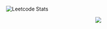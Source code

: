 ![Leetcode Stats](https://leetcard.jacoblin.cool/ilya-root?ext=heatmap&animation=false) 
<br>
<p align="center">
    <img id="preview" src="https://komarev.com/ghpvc/?username=drknzz&color=green">
</p>

